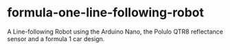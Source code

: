 # formula-one-line-following-robot
A Line-following Robot using the Arduino Nano, the Polulo QTR8 reflectance sensor and a formula 1 car design.
